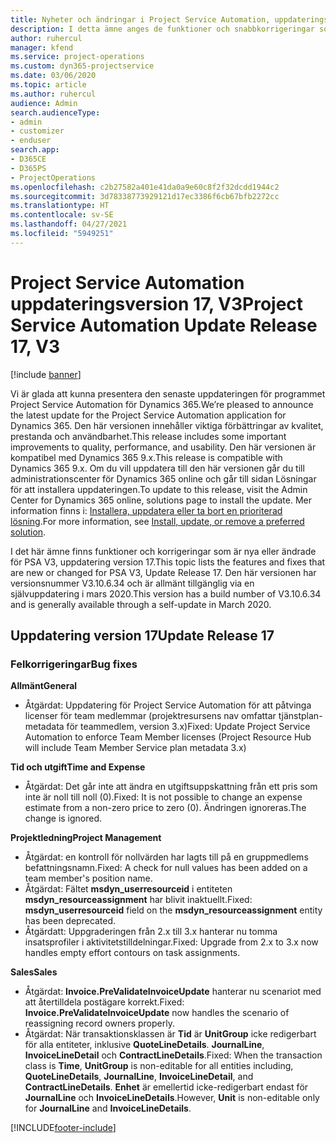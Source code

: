 ```yaml
---
title: Nyheter och ändringar i Project Service Automation, uppdateringsversion 17, version 3
description: I detta ämne anges de funktioner och snabbkorrigeringar som finns tillgängliga i Project Service Automation, uppdateringsversion 17, version 3.
author: ruhercul
manager: kfend
ms.service: project-operations
ms.custom: dyn365-projectservice
ms.date: 03/06/2020
ms.topic: article
ms.author: ruhercul
audience: Admin
search.audienceType:
- admin
- customizer
- enduser
search.app:
- D365CE
- D365PS
- ProjectOperations
ms.openlocfilehash: c2b27582a401e41da0a9e60c8f2f32dcdd1944c2
ms.sourcegitcommit: 3d78338773929121d17ec3386f6cb67bfb2272cc
ms.translationtype: HT
ms.contentlocale: sv-SE
ms.lasthandoff: 04/27/2021
ms.locfileid: "5949251"
---
```

# <a name="project-service-automation-update-release-17-v3"></a><span data-ttu-id="8dc66-103">Project Service Automation uppdateringsversion 17, V3</span><span class="sxs-lookup"><span data-stu-id="8dc66-103">Project Service Automation Update Release 17, V3</span></span>

[!include [banner](../includes/psa-now-project-operations.md)]

<span data-ttu-id="8dc66-104">Vi är glada att kunna presentera den senaste uppdateringen för programmet Project Service Automation för Dynamics 365.</span><span class="sxs-lookup"><span data-stu-id="8dc66-104">We’re pleased to announce the latest update for the Project Service Automation application for Dynamics 365.</span></span> <span data-ttu-id="8dc66-105">Den här versionen innehåller viktiga förbättringar av kvalitet, prestanda och användbarhet.</span><span class="sxs-lookup"><span data-stu-id="8dc66-105">This release includes some important improvements to quality, performance, and usability.</span></span>  <span data-ttu-id="8dc66-106">Den här versionen är kompatibel med Dynamics 365 9.x.</span><span class="sxs-lookup"><span data-stu-id="8dc66-106">This release is compatible with Dynamics 365 9.x.</span></span> <span data-ttu-id="8dc66-107">Om du vill uppdatera till den här versionen går du till administrationscenter för Dynamics 365 online och går till sidan Lösningar för att installera uppdateringen.</span><span class="sxs-lookup"><span data-stu-id="8dc66-107">To update to this release, visit the Admin Center for Dynamics 365 online, solutions page to install the update.</span></span> <span data-ttu-id="8dc66-108">Mer information finns i: [Installera, uppdatera eller ta bort en prioriterad lösning](/power-platform/admin/install-remove-preferred-solution).</span><span class="sxs-lookup"><span data-stu-id="8dc66-108">For more information, see [Install, update, or remove a preferred solution](/power-platform/admin/install-remove-preferred-solution).</span></span>

<span data-ttu-id="8dc66-109">I det här ämne finns funktioner och korrigeringar som är nya eller ändrade för PSA V3, uppdatering version 17.</span><span class="sxs-lookup"><span data-stu-id="8dc66-109">This topic lists the features and fixes that are new or changed for PSA V3, Update Release 17.</span></span> <span data-ttu-id="8dc66-110">Den här versionen har versionsnummer V3.10.6.34 och är allmänt tillgänglig via en självuppdatering i mars 2020.</span><span class="sxs-lookup"><span data-stu-id="8dc66-110">This version has a build number of V3.10.6.34 and is generally available through a self-update in March 2020.</span></span>


## <a name="update-release-17"></a><span data-ttu-id="8dc66-111">Uppdatering version 17</span><span class="sxs-lookup"><span data-stu-id="8dc66-111">Update Release 17</span></span>

### <a name="bug-fixes"></a><span data-ttu-id="8dc66-112">Felkorrigeringar</span><span class="sxs-lookup"><span data-stu-id="8dc66-112">Bug fixes</span></span>

<span data-ttu-id="8dc66-113">**Allmänt**</span><span class="sxs-lookup"><span data-stu-id="8dc66-113">**General**</span></span>

- <span data-ttu-id="8dc66-114">Åtgärdat: Uppdatering för Project Service Automation för att påtvinga licenser för team medlemmar (projektresursens nav omfattar tjänstplan-metadata för teammedlem, version 3.x)</span><span class="sxs-lookup"><span data-stu-id="8dc66-114">Fixed: Update Project Service Automation to enforce Team Member licenses (Project Resource Hub will include Team Member Service plan metadata 3.x)</span></span>
 
<span data-ttu-id="8dc66-115">**Tid och utgift**</span><span class="sxs-lookup"><span data-stu-id="8dc66-115">**Time and Expense**</span></span>

- <span data-ttu-id="8dc66-116">Åtgärdat: Det går inte att ändra en utgiftsuppskattning från ett pris som inte är noll till noll (0).</span><span class="sxs-lookup"><span data-stu-id="8dc66-116">Fixed: It is not possible to change an expense estimate from a non-zero price to zero (0).</span></span> <span data-ttu-id="8dc66-117">Ändringen ignoreras.</span><span class="sxs-lookup"><span data-stu-id="8dc66-117">The change is ignored.</span></span>

<span data-ttu-id="8dc66-118">**Projektledning**</span><span class="sxs-lookup"><span data-stu-id="8dc66-118">**Project Management**</span></span>

- <span data-ttu-id="8dc66-119">Åtgärdat: en kontroll för nollvärden har lagts till på en gruppmedlems befattningsnamn.</span><span class="sxs-lookup"><span data-stu-id="8dc66-119">Fixed: A check for null values has been added on a team member's position name.</span></span>
- <span data-ttu-id="8dc66-120">Åtgärdat: Fältet **msdyn_userresourceid** i entiteten **msdyn_resourceassignment** har blivit inaktuellt.</span><span class="sxs-lookup"><span data-stu-id="8dc66-120">Fixed: **msdyn_userresourceid** field on the **msdyn_resourceassignment** entity has been deprecated.</span></span>
- <span data-ttu-id="8dc66-121">Åtgärdatt: Uppgraderingen från 2.x till 3.x hanterar nu tomma insatsprofiler i aktivitetstilldelningar.</span><span class="sxs-lookup"><span data-stu-id="8dc66-121">Fixed: Upgrade from 2.x to 3.x now handles empty effort contours on task assignments.</span></span>

<span data-ttu-id="8dc66-122">**Sales**</span><span class="sxs-lookup"><span data-stu-id="8dc66-122">**Sales**</span></span>

- <span data-ttu-id="8dc66-123">Åtgärdat: **Invoice.PreValidateInvoiceUpdate** hanterar nu scenariot med att återtilldela postägare korrekt.</span><span class="sxs-lookup"><span data-stu-id="8dc66-123">Fixed: **Invoice.PreValidateInvoiceUpdate** now handles the scenario of reassigning record owners properly.</span></span>
- <span data-ttu-id="8dc66-124">Åtgärdat: När transaktionsklassen är **Tid** är **UnitGroup** icke redigerbart för alla entiteter, inklusive **QuoteLineDetails**. **JournalLine**, **InvoiceLineDetail** och **ContractLineDetails**.</span><span class="sxs-lookup"><span data-stu-id="8dc66-124">Fixed: When the transaction class is **Time**, **UnitGroup** is non-editable for all entities including, **QuoteLineDetails**, **JournalLine**, **InvoiceLineDetail**, and **ContractLineDetails**.</span></span> <span data-ttu-id="8dc66-125">**Enhet** är emellertid icke-redigerbart endast för **JournalLine** och **InvoiceLineDetails**.</span><span class="sxs-lookup"><span data-stu-id="8dc66-125">However, **Unit** is non-editable only for **JournalLine** and **InvoiceLineDetails**.</span></span>




[!INCLUDE[footer-include](../includes/footer-banner.md)]